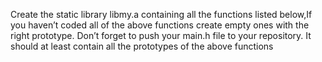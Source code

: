 Create the static library libmy.a containing all the functions listed below,If you haven’t coded all of the above functions create empty ones with the right prototype.
Don’t forget to push your main.h file to your repository. It should at least contain all the prototypes of the above functions
